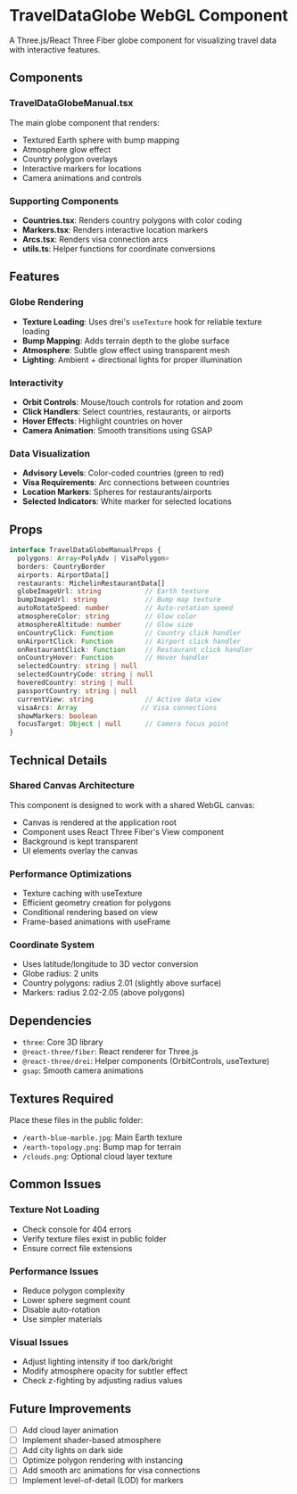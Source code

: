 # TravelDataGlobe WebGL Component

A Three.js/React Three Fiber globe component for visualizing travel data with interactive features.

## Components

### TravelDataGlobeManual.tsx
The main globe component that renders:
- Textured Earth sphere with bump mapping
- Atmosphere glow effect  
- Country polygon overlays
- Interactive markers for locations
- Camera animations and controls

### Supporting Components

- **Countries.tsx**: Renders country polygons with color coding
- **Markers.tsx**: Renders interactive location markers
- **Arcs.tsx**: Renders visa connection arcs
- **utils.ts**: Helper functions for coordinate conversions

## Features

### Globe Rendering
- **Texture Loading**: Uses drei's `useTexture` hook for reliable texture loading
- **Bump Mapping**: Adds terrain depth to the globe surface
- **Atmosphere**: Subtle glow effect using transparent mesh
- **Lighting**: Ambient + directional lights for proper illumination

### Interactivity
- **Orbit Controls**: Mouse/touch controls for rotation and zoom
- **Click Handlers**: Select countries, restaurants, or airports
- **Hover Effects**: Highlight countries on hover
- **Camera Animation**: Smooth transitions using GSAP

### Data Visualization
- **Advisory Levels**: Color-coded countries (green to red)
- **Visa Requirements**: Arc connections between countries
- **Location Markers**: Spheres for restaurants/airports
- **Selected Indicators**: White marker for selected locations

## Props

```typescript
interface TravelDataGlobeManualProps {
  polygons: Array<PolyAdv | VisaPolygon>
  borders: CountryBorder
  airports: AirportData[]
  restaurants: MichelinRestaurantData[]
  globeImageUrl: string           // Earth texture
  bumpImageUrl: string            // Bump map texture
  autoRotateSpeed: number         // Auto-rotation speed
  atmosphereColor: string         // Glow color
  atmosphereAltitude: number      // Glow size
  onCountryClick: Function        // Country click handler
  onAirportClick: Function        // Airport click handler
  onRestaurantClick: Function     // Restaurant click handler
  onCountryHover: Function        // Hover handler
  selectedCountry: string | null
  selectedCountryCode: string | null
  hoveredCountry: string | null
  passportCountry: string | null
  currentView: string             // Active data view
  visaArcs: Array                // Visa connections
  showMarkers: boolean
  focusTarget: Object | null      // Camera focus point
}
```

## Technical Details

### Shared Canvas Architecture
This component is designed to work with a shared WebGL canvas:
- Canvas is rendered at the application root
- Component uses React Three Fiber's View component
- Background is kept transparent
- UI elements overlay the canvas

### Performance Optimizations
- Texture caching with useTexture
- Efficient geometry creation for polygons
- Conditional rendering based on view
- Frame-based animations with useFrame

### Coordinate System
- Uses latitude/longitude to 3D vector conversion
- Globe radius: 2 units
- Country polygons: radius 2.01 (slightly above surface)
- Markers: radius 2.02-2.05 (above polygons)

## Dependencies

- `three`: Core 3D library
- `@react-three/fiber`: React renderer for Three.js
- `@react-three/drei`: Helper components (OrbitControls, useTexture)
- `gsap`: Smooth camera animations

## Textures Required

Place these files in the public folder:
- `/earth-blue-marble.jpg`: Main Earth texture
- `/earth-topology.png`: Bump map for terrain
- `/clouds.png`: Optional cloud layer texture

## Common Issues

### Texture Not Loading
- Check console for 404 errors
- Verify texture files exist in public folder
- Ensure correct file extensions

### Performance Issues
- Reduce polygon complexity
- Lower sphere segment count
- Disable auto-rotation
- Use simpler materials

### Visual Issues
- Adjust lighting intensity if too dark/bright
- Modify atmosphere opacity for subtler effect
- Check z-fighting by adjusting radius values

## Future Improvements

- [ ] Add cloud layer animation
- [ ] Implement shader-based atmosphere
- [ ] Add city lights on dark side
- [ ] Optimize polygon rendering with instancing
- [ ] Add smooth arc animations for visa connections
- [ ] Implement level-of-detail (LOD) for markers